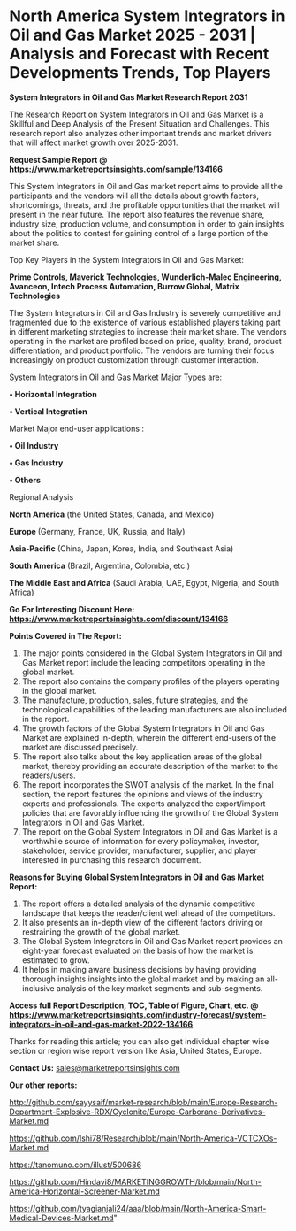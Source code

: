 # North America System Integrators in Oil and Gas Market 2025 - 2031 | Analysis and Forecast with Recent Developments Trends, Top Players

<strong>System Integrators in Oil and Gas Market Research Report 2031</strong>

The Research Report on System Integrators in Oil and Gas Market is a Skillful and Deep Analysis of the Present Situation and Challenges. This research report also analyzes other important trends and market drivers that will affect market growth over 2025-2031.

<strong>Request Sample Report @ <a href=https://www.marketreportsinsights.com/sample/134166>https://www.marketreportsinsights.com/sample/134166</a></strong>

This System Integrators in Oil and Gas market report aims to provide all the participants and the vendors will all the details about growth factors, shortcomings, threats, and the profitable opportunities that the market will present in the near future. The report also features the revenue share, industry size, production volume, and consumption in order to gain insights about the politics to contest for gaining control of a large portion of the market share.

Top Key Players in the System Integrators in Oil and Gas Market:

<strong>Prime Controls, Maverick Technologies, Wunderlich-Malec Engineering, Avanceon, Intech Process Automation, Burrow Global, Matrix Technologies</strong>

The System Integrators in Oil and Gas Industry is severely competitive and fragmented due to the existence of various established players taking part in different marketing strategies to increase their market share. The vendors operating in the market are profiled based on price, quality, brand, product differentiation, and product portfolio. The vendors are turning their focus increasingly on product customization through customer interaction.

System Integrators in Oil and Gas Market Major Types are:

<strong>• Horizontal Integration

• Vertical Integration</strong>

Market Major end-user applications :

<strong>• Oil Industry

• Gas Industry

• Others</strong>

Regional Analysis

</u><strong><b>North America</b></strong> (the United States, Canada, and Mexico)

<strong><b>Europe </b></strong>(Germany, France, UK, Russia, and Italy)

<strong><b>Asia-Pacific</b></strong> (China, Japan, Korea, India, and Southeast Asia)

<strong><b>South America</b></strong> (Brazil, Argentina, Colombia, etc.)

<strong><b>The Middle East and Africa</b></strong> (Saudi Arabia, UAE, Egypt, Nigeria, and South Africa)

<strong>Go For Interesting Discount Here: <a href=https://www.marketreportsinsights.com/discount/134166>https://www.marketreportsinsights.com/discount/134166</a></strong>

<strong>Points Covered in The Report:</strong>
<ol>
  <li>The major points considered in the Global System Integrators in Oil and Gas Market report include the leading competitors operating in the global market.</li>
  <li>The report also contains the company profiles of the players operating in the global market.</li>
  <li>The manufacture, production, sales, future strategies, and the technological capabilities of the leading manufacturers are also included in the report.</li>
  <li>The growth factors of the Global System Integrators in Oil and Gas Market are explained in-depth, wherein the different end-users of the market are discussed precisely.</li>
  <li>The report also talks about the key application areas of the global market, thereby providing an accurate description of the market to the readers/users.</li>
  <li>The report incorporates the SWOT analysis of the market. In the final section, the report features the opinions and views of the industry experts and professionals. The experts analyzed the export/import policies that are favorably influencing the growth of the Global System Integrators in Oil and Gas Market.</li>
  <li>The report on the Global System Integrators in Oil and Gas Market is a worthwhile source of information for every policymaker, investor, stakeholder, service provider, manufacturer, supplier, and player interested in purchasing this research document.</li>
</ol>
<strong>Reasons for Buying Global System Integrators in Oil and Gas Market Report:</strong>

<ol>
  <li>The report offers a detailed analysis of the dynamic competitive landscape that keeps the reader/client well ahead of the competitors.</li>
  <li>It also presents an in-depth view of the different factors driving or restraining the growth of the global market.</li>
  <li>The Global System Integrators in Oil and Gas Market report provides an eight-year forecast evaluated on the basis of how the market is estimated to grow.</li>
  <li>It helps in making aware business decisions by having providing thorough insights insights into the global market and by making an all-inclusive analysis of the key market segments and sub-segments.</li>
</ol>
<strong>Access full Report Description, TOC, Table of Figure, Chart, etc. @ <a href=https://www.marketreportsinsights.com/industry-forecast/system-integrators-in-oil-and-gas-market-2022-134166>https://www.marketreportsinsights.com/industry-forecast/system-integrators-in-oil-and-gas-market-2022-134166</a></strong>


Thanks for reading this article; you can also get individual chapter wise section or region wise report version like Asia, United States, Europe.

<strong>Contact Us:</strong>
sales@marketreportsinsights.com

<strong>Our other reports:</strong>

<a href=http://github.com/sayysaif/market-research/blob/main/Europe-Research-Department-Explosive-RDX/Cyclonite/Europe-Carborane-Derivatives-Market.md>http://github.com/sayysaif/market-research/blob/main/Europe-Research-Department-Explosive-RDX/Cyclonite/Europe-Carborane-Derivatives-Market.md</a>

<a href=https://github.com/Ishi78/Research/blob/main/North-America-VCTCXOs-Market.md>https://github.com/Ishi78/Research/blob/main/North-America-VCTCXOs-Market.md</a>

<a href=https://tanomuno.com/illust/500686>https://tanomuno.com/illust/500686</a>

<a href=https://github.com/Hindavi8/MARKETINGGROWTH/blob/main/North-America-Horizontal-Screener-Market.md>https://github.com/Hindavi8/MARKETINGGROWTH/blob/main/North-America-Horizontal-Screener-Market.md</a>

<a href=https://github.com/tyagianjali24/aaa/blob/main/North-America-Smart-Medical-Devices-Market.md>https://github.com/tyagianjali24/aaa/blob/main/North-America-Smart-Medical-Devices-Market.md</a>"
